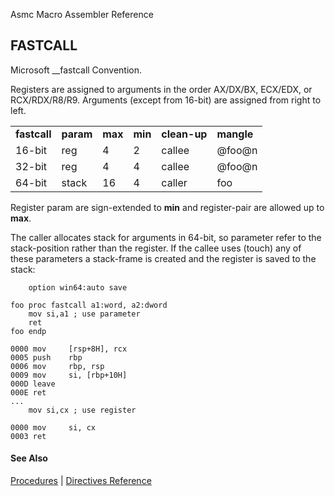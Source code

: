 Asmc Macro Assembler Reference

## FASTCALL

Microsoft \_\_fastcall Convention.

Registers are assigned to arguments in the order AX/DX/BX, ECX/EDX, or RCX/RDX/R8/R9. Arguments (except from 16-bit) are assigned from right to left.

<table>
<tr><td><b>fastcall</b></td><td><b>param</b></td><td><b>max</b></td><td><b>min</b></td><td><b>clean-up</b></td><td><b>mangle</b></td></tr>
<tr><td>16-bit</td><td>reg</td><td>4</td><td>2</td><td>callee</td><td>@foo@n</td></tr>
<tr><td>32-bit</td><td>reg</td><td>4</td><td>4</td><td>callee</td><td>@foo@n</td></tr>
<tr><td>64-bit</td><td>stack</td><td>16</td><td>4</td><td>caller</td><td>foo</td></tr>
</table>

Register param are sign-extended to **min** and register-pair are allowed up to **max**.

The caller allocates stack for arguments in 64-bit, so parameter refer to the stack-position rather than the register. If the callee uses (touch) any of these parameters a stack-frame is created and the register is saved to the stack:
```
    option win64:auto save

foo proc fastcall a1:word, a2:dword
    mov si,a1 ; use parameter
    ret
foo endp

0000 mov     [rsp+8H], rcx
0005 push    rbp
0006 mov     rbp, rsp
0009 mov     si, [rbp+10H]
000D leave
000E ret
...
    mov si,cx ; use register

0000 mov     si, cx
0003 ret
```

#### See Also

[Procedures](procedures.md) | [Directives Reference](readme.md)
